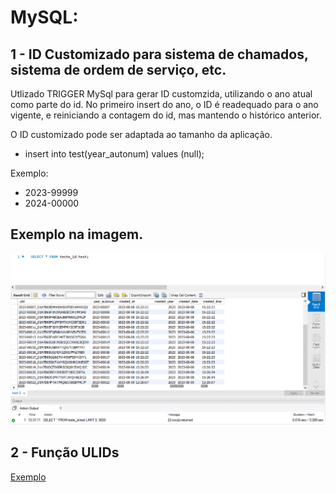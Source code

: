 # MySQL: 

## 1 -  ID Customizado para sistema de chamados, sistema de ordem de serviço, etc.

Utlizado TRIGGER MySql para gerar ID customzida, utilizando o ano atual como parte do id.
No primeiro insert do ano, o ID é readequado para o ano vigente, e reiniciando a contagem do id, mas mantendo o histórico anterior.

O ID customizado pode ser adaptada ao tamanho da aplicação.

* insert into test(year_autonum) values (null);
<p> Exemplo:

* 2023-99999 
* 2024-00000

## Exemplo na imagem.


<p align="center">
  <img src="./img/year_autonum.png" />
</p>

## 2 - Função ULIDs

[Exemplo]( https://stackoverflow.com/questions/75628114/append-a-column-with-an-ulid-to-an-existing-mysql-table)